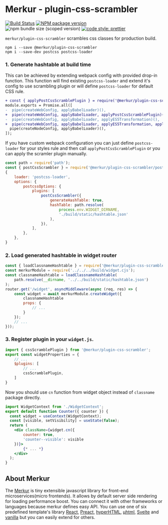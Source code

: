 # Merkur - plugin-css-scrambler

[![Build Status](https://github.com/mjancarik/merkur/workflows/CI/badge.svg)](https://travis-ci.com/mjancarik/merkur)
[![NPM package version](https://img.shields.io/npm/v/@merkur/plugin-css-scrambler/latest.svg)](https://www.npmjs.com/package/@merkur/plugin-css-scrambler)
![npm bundle size (scoped version)](https://img.shields.io/bundlephobia/minzip/@merkur/plugin-css-scrambler/latest)
[![code style: prettier](https://img.shields.io/badge/code_style-prettier-ff69b4.svg?style=flat-square)](https://github.com/prettier/prettier)

`merkur/plugin-css-scrambler` scrambles css classes for production build.
```
npm i --save @merkur/plugin-css-scrambler
npm i --save-dev postcss postcss-loader
```
### 1. Generate hashtable at build time
This can be achieved by extending webpack config with provided drop-in function. This function will find existing `postcss-loader` and extend it's config to use scrambling plugin or will define `postcss-loader` for default CSS rule.
```diff
+ const { applyPostCssScramblePlugin } = require('@merkur/plugin-css-scrambler/postcss');
module.exports = Promise.all([
-  pipe(createWebConfig, applyBabelLoader)(),
+  pipe(createWebConfig, applyBabelLoader, applyPostCssScramblePlugin)(),
-  pipe(createWebConfig, applyBabelLoader, applyES5Transformation)(),
+  pipe(createWebConfig, applyBabelLoader, applyES5Transformation, applyPostCssScramblePlugin)(),
  pipe(createNodeConfig, applyBabelLoader)(),
]);
```
If you have custom webpack configuration you can just define `postcss-loader` for your styles rule and then call `applyPostCssScramblePlugin` or you can apply the scramler plugin manually.
```javascript
const path = require('path');
const { postCssScrambler } = require('@merkur/plugin-css-scrambler/postcss');
{
    loader: 'postcss-loader',
    options: {
        postcssOptions: {
            plugins: [
                postCssScrambler({
                    generateHashTable: true,
                    hashTable: path.resolve(
                        process.env.WIDGET_DIRNAME,
                        './build/static/hashtable.json'
                    ),
                }),
            ],
        },
    },
}
```
### 2. Load generated hashtable in widget router
```javascript
const { loadClassnameHashtable } = require('@merkur/plugin-css-scrambler/server');
const merkurModule = require('../../../build/widget.cjs');
const classnameHashtable = loadClassnameHashtable(
    path.resolve(__dirname, '../../build/static/hashtable.json')
);
router.get('/widget', asyncMiddleware(async (req, res) => {
    const widget = await merkurModule.createWidget({
        classnameHashtable
        props: {
            // ...
        }
    });
    // ...
}));
```
### 3. Register plugin in your `widget.js`.
```javascript
import { cssScramblePlugin } from '@merkur/plugin-css-scrambler';
export const widgetProperties = {
    // ...
    $plugins: [
        // ...
        cssScramblePlugin,
    ]
}
```
Now you should use `cn` function from widget object instead of `classname` package directly.
```jsx
import WidgetContext from './WidgetContext';
export default function Counter({ counter }) {
  const widget = useContext(WidgetContext);
  const [visible, setVisibility] = useState(false);
  return (
    <div className={widget.cn({
        counter: true,
        'counter--visible': visible
    })}>
        {* ... *}
    </div>
  );
}
```

## About Merkur

The [Merkur](https://merkur.js.org/) is tiny extensible javascript library for front-end microservices(micro frontends). It allows by default server side rendering for loading performance boost. You can connect it with other frameworks or languages because merkur defines easy API. You can use one of six predefined template's library [React](https://reactjs.org/), [Preact](https://preactjs.com/), [hyperHTML](https://viperhtml.js.org/hyper.html), [µhtml](https://github.com/WebReflection/uhtml#readme), [Svelte](https://svelte.dev/) and [vanilla](https://developer.mozilla.org/en-US/docs/Web/JavaScript/Reference/Template_literals) but you can easily extend for others.
